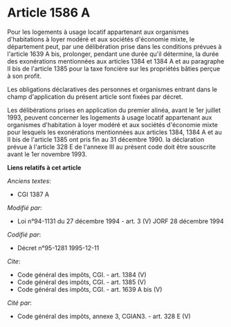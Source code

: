 # Article 1586 A

Pour les logements à usage locatif appartenant aux organismes d'habitations à loyer modéré et aux sociétés d'économie mixte,
le département peut, par une délibération prise dans les conditions prévues à l'article 1639 A bis, prolonger, pendant une
durée qu'il détermine, la durée des exonérations mentionnées aux articles 1384 et 1384 A et au paragraphe II bis de l'article
1385 pour la taxe foncière sur les propriétés bâties perçue à son profit.

Les obligations déclaratives des personnes et organismes entrant dans le champ d'application du présent article sont fixées
par décret.

Les délibérations prises en application du premier alinéa, avant le 1er juillet 1993, peuvent concerner les logements à usage
locatif appartenant aux organismes d'habitation à loyer modéré et aux sociétés d'économie mixte pour lesquels les
exonérations mentionnées aux articles 1384, 1384 A et au II bis de l'article 1385 ont pris fin au 31 décembre 1990. la
déclaration prévue à l'article 328 E de l'annexe III au présent code doit être souscrite avant le 1er novembre 1993.

**Liens relatifs à cet article**

_Anciens textes_:

  - CGI 1387 A

_Modifié par_:

  - Loi n°94-1131 du 27 décembre 1994 - art. 3 (V) JORF 28 décembre 1994

_Codifié par_:

  - Décret n°95-1281 1995-12-11

_Cite_:

  - Code général des impôts, CGI. - art. 1384 (V)
  - Code général des impôts, CGI. - art. 1385 (V)
  - Code général des impôts, CGI. - art. 1639 A bis (V)

_Cité par_:

  - Code général des impôts, annexe 3, CGIAN3. - art. 328 E (V)
